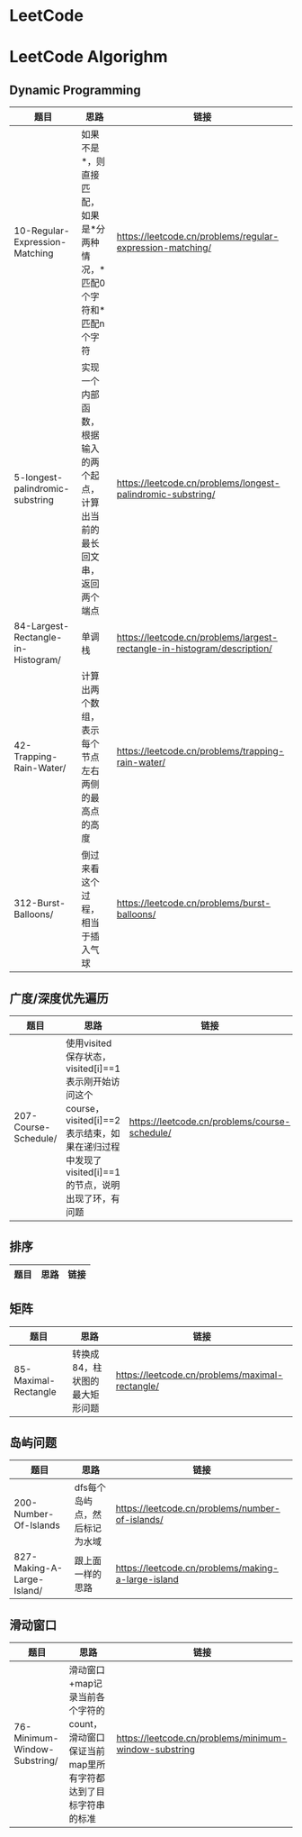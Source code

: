 LeetCode
========

# LeetCode Algorighm

## Dynamic Programming

|题目|思路|链接|
|--|--|--|
|10-Regular-Expression-Matching|如果不是\*，则直接匹配，如果是\*分两种情况，\*匹配0个字符和\*匹配n个字符|https://leetcode.cn/problems/regular-expression-matching/|
|5-longest-palindromic-substring|实现一个内部函数，根据输入的两个起点，计算出当前的最长回文串，返回两个端点|https://leetcode.cn/problems/longest-palindromic-substring/|
|84-Largest-Rectangle-in-Histogram/|单调栈|https://leetcode.cn/problems/largest-rectangle-in-histogram/description/|
|42-Trapping-Rain-Water/|计算出两个数组，表示每个节点左右两侧的最高点的高度|https://leetcode.cn/problems/trapping-rain-water/|
|312-Burst-Balloons/|倒过来看这个过程，相当于插入气球|https://leetcode.cn/problems/burst-balloons/|

## 广度/深度优先遍历

|题目|思路|链接|
|--|--|--|
|207-Course-Schedule/|使用visited保存状态，visited[i]==1表示刚开始访问这个course，visited[i]==2表示结束，如果在递归过程中发现了visited[i]==1的节点，说明出现了环，有问题|https://leetcode.cn/problems/course-schedule/|

## 排序

|题目|思路|链接|
|--|--|--|

## 矩阵

|题目|思路|链接|
|--|--|--|
|85-Maximal-Rectangle|转换成84，柱状图的最大矩形问题|https://leetcode.cn/problems/maximal-rectangle/|

## 岛屿问题

|题目|思路|链接|
|--|--|--|
|200-Number-Of-Islands|dfs每个岛屿点，然后标记为水域|https://leetcode.cn/problems/number-of-islands/|
|827-Making-A-Large-Island/|跟上面一样的思路|https://leetcode.cn/problems/making-a-large-island|

## 滑动窗口

|题目|思路|链接|
|--|--|--|
|76-Minimum-Window-Substring/|滑动窗口+map记录当前各个字符的count，滑动窗口保证当前map里所有字符都达到了目标字符串的标准|https://leetcode.cn/problems/minimum-window-substring|
